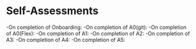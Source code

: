 # Self-Assessments

-On completion of Onboarding:
-On completion of A0(git): 
-On completion of A0(Flex): 
-On completion of A1:
-On completion of A2:
-On completion of A3:
-On completion of A4:
-On completion of A5: